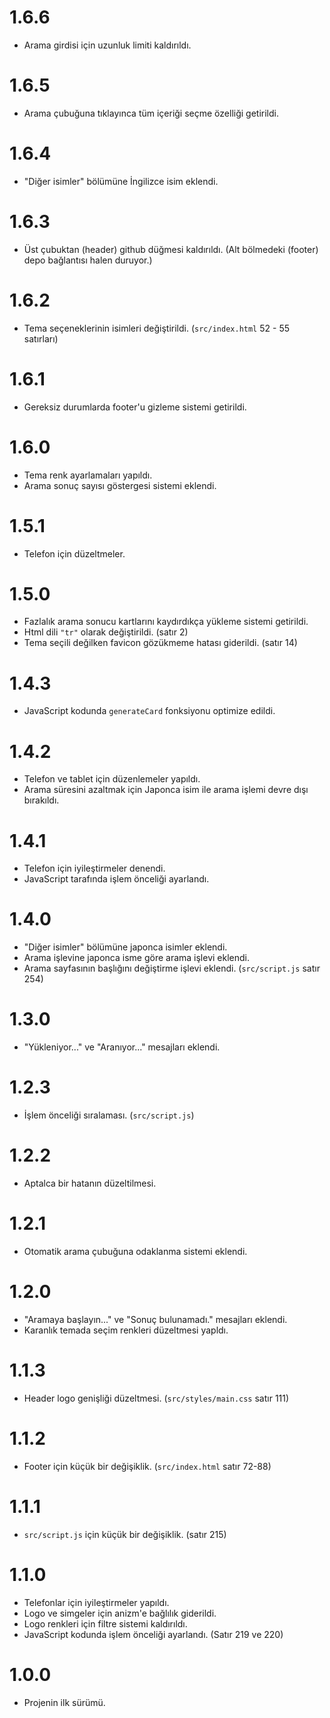 # 1.6.6
- Arama girdisi için uzunluk limiti kaldırıldı.

# 1.6.5
- Arama çubuğuna tıklayınca tüm içeriği seçme özelliği getirildi.

# 1.6.4
- "Diğer isimler" bölümüne İngilizce isim eklendi.

# 1.6.3
- Üst çubuktan (header) github düğmesi kaldırıldı. (Alt bölmedeki (footer) depo bağlantısı halen duruyor.)

# 1.6.2
- Tema seçeneklerinin isimleri değiştirildi. (`src/index.html` 52 - 55 satırları)

# 1.6.1
- Gereksiz durumlarda footer'u gizleme sistemi getirildi.

# 1.6.0
- Tema renk ayarlamaları yapıldı.
- Arama sonuç sayısı göstergesi sistemi eklendi.

# 1.5.1
- Telefon için düzeltmeler.

# 1.5.0
- Fazlalık arama sonucu kartlarını kaydırdıkça yükleme sistemi getirildi.
- Html dili `"tr"` olarak değiştirildi. (satır 2)
- Tema seçili değilken favicon gözükmeme hatası giderildi. (satır 14)

# 1.4.3
- JavaScript kodunda `generateCard` fonksiyonu optimize edildi.

# 1.4.2
- Telefon ve tablet için düzenlemeler yapıldı.
- Arama süresini azaltmak için Japonca isim ile arama işlemi devre dışı bırakıldı.

# 1.4.1
- Telefon için iyileştirmeler denendi.
- JavaScript tarafında işlem önceliği ayarlandı.

# 1.4.0
- "Diğer isimler" bölümüne japonca isimler eklendi.
- Arama işlevine japonca isme göre arama işlevi eklendi.
- Arama sayfasının başlığını değiştirme işlevi eklendi. (`src/script.js` satır 254)

# 1.3.0
- "Yükleniyor..." ve "Aranıyor..." mesajları eklendi.

# 1.2.3
- İşlem önceliği sıralaması. (`src/script.js`)

# 1.2.2
- Aptalca bir hatanın düzeltilmesi.

# 1.2.1
- Otomatik arama çubuğuna odaklanma sistemi eklendi.

# 1.2.0
- "Aramaya başlayın..." ve "Sonuç bulunamadı." mesajları eklendi.
- Karanlık temada seçim renkleri düzeltmesi yapldı.

# 1.1.3
- Header logo genişliği düzeltmesi. (`src/styles/main.css` satır 111)

# 1.1.2
- Footer için küçük bir değişiklik. (`src/index.html` satır 72-88)

# 1.1.1
- `src/script.js` için küçük bir değişiklik. (satır 215)

# 1.1.0
- Telefonlar için iyileştirmeler yapıldı.
- Logo ve simgeler için anizm'e bağlılık giderildi.
- Logo renkleri için filtre sistemi kaldırıldı.
- JavaScript kodunda işlem önceliği ayarlandı. (Satır 219 ve 220)

# 1.0.0
- Projenin ilk sürümü.
